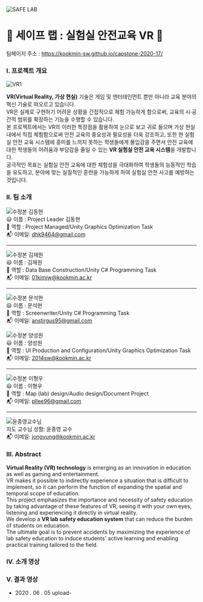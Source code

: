 ![SAFE LAB](https://user-images.githubusercontent.com/42829348/76893215-53b34d00-68cf-11ea-9f8d-e55bb2756a2e.jpg)

# :round_pushpin: 세이프 랩 : 실험실 안전교육 VR :round_pushpin:

팀페이지 주소 : https://kookmin-sw.github.io/capstone-2020-17/ <br>

### I. 프로젝트 개요
![VR1](https://user-images.githubusercontent.com/42829348/76791614-9fe58b00-6804-11ea-8a86-6af031ee9b87.png) <br>
 
 **VR(Virtual Reality, 가상 현실)** 기술은 게임 및 엔터테인먼트 뿐만 아니라 교육 분야의 혁신 기술로 떠오르고 있습니다. <br>
VR은 실제로 구현하기 어려운 상황을 간접적으로 체험 가능하게 함으로써, 교육의 시∙공간적 범위를 확장하는 기능을 수행할 수 있습니다.<br>
본 프로젝트에서는 VR의 이러한 특장점을 활용하여 눈으로 보고 귀로 들으며 가상 현실 내에서 직접 체험함으로써 안전 교육의 중요성과 필요성을 더욱 강조하고, 또한 현 실험실 안전 교육 시스템에 흥미를 느끼지 못하는 학생들에게 몰입감을 주면서 안전 교육에 대한 학생들의 어려움과 부담감을 줄일 수 있는 **VR 실험실 안전 교육 시스템**을 개발합니다. <br> 
궁극적인 목표는 실험실 안전 교육에 대한 체험성을 극대화하여 학생들의 능동적인 학습을 유도하고, 분야에 맞는 실질적인 훈련을 가능하게 하여 실험실 안전 사고를 예방하는 것입니다.

### II. 팀 소개

![수정본 김동현](https://user-images.githubusercontent.com/42829348/77139872-009ded80-6abb-11ea-8afb-6df7b258adcf.jpg)<br>
:smiley: 이름 : Project Leader 김동현<br>
:electric_plug: 역할 : Project Managed/Unity Graphics Optimization Task<br>
:mailbox_with_mail: 이메일: dhk9464@gmail.com   
***


![수정본 김재원](https://user-images.githubusercontent.com/42829348/77139918-2b884180-6abb-11ea-9cd5-3db38e06887b.jpg)<br>
:smiley: 이름 : 김재원<br>
:electric_plug: 역할 : Data Base Construction/Unity C# Programming Task<br>
:mailbox_with_mail: 이메일: 01kimjw@kookmin.ac.kr   
***


![수정본 문석현](https://user-images.githubusercontent.com/42829348/77139931-34791300-6abb-11ea-80c0-c236d9c64606.jpg)<br>
:smiley: 이름 : 문석현<br>
:electric_plug: 역할 : Screenwriter/Unity C# Programming Task<br>
:mailbox_with_mail: 이메일: anstjrgus95@gmail.com


![수정본 양성원](https://user-images.githubusercontent.com/42829348/77139951-435fc580-6abb-11ea-8fa8-16f068c19113.jpg)<br>
:smiley: 이름 : 양성원<br>
:electric_plug: 역할 : UI Production and Configuration/Unity Graphics Optimization Task<br>
:mailbox_with_mail: 이메일: 2014sw@kookmin.ac.kr   
***


![수정본 이형우](https://user-images.githubusercontent.com/42829348/77139962-4e1a5a80-6abb-11ea-9d2f-32406a6c87cc.jpg)<br>
:smiley: 이름 : 이형우<br>
:electric_plug: 역할 : Map (lab) design/Audio design/Document Project<br>
:mailbox_with_mail: 이메일: pllee96@gmail.com    
***

![윤종영교수님](https://user-images.githubusercontent.com/42829348/77141422-3396b000-6ac0-11ea-8438-773f0cdf3430.png)<br>
지도 교수님 성함: 윤종영 교수<br>
:mailbox_with_mail: 이메일: jongyung@kookmin.ac.kr
### III. Abstract
**Virtual Reality (VR) technology** is emerging as an innovation in education as well as gaming and entertainment.<br>
VR makes it possible to indirectly experience a situation that is difficult to implement, so it can perform the function of expanding the spatial and temporal scope of education.<br>
This project emphasizes the importance and necessity of safety education by taking advantage of these features of VR, seeing it with your own eyes, listening and experiencing it directly in virtual reality. <br>
We develop a **VR lab safety education system** that can reduce the burden of students on education.<br>
The ultimate goal is to prevent accidents by maximizing the experience of lab safety education to induce students' active learning and enabling practical training tailored to the field.<br>
### IV. 소개 영상

### V. 결과 영상
- 2020 . 06 . 05 upload-
